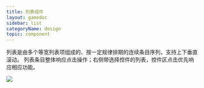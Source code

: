 ```yaml
---
title: 列表组件
layout: gamedoc
sidebar: list
categoryName: design
topic: component
---
```


列表是由多个等宽列表项组成的、按一定规律排期的连续条目序列，支持上下垂直滚动。
列表条目整体响应点击操作；右侧带选择控件的列表，控件区点击优先响应相应功能。

<div class="m-doc-custom-examples">
	<div class="m-doc-custom-examples-correct ">
		<img src="/img/design/component/list/1.png">
	</div>
</div>